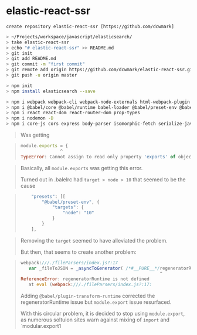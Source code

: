 # elastic-react-ssr

`
create repository elastic-react-ssr [https://github.com/dcwmark]
`

```zsh
> ~/Projects/workspace/javascript/elasticsearch/
> take elastic-react-ssr
> echo "# elastic-react-ssr" >> README.md
> git init
> git add README.md
> git commit -m "first commit"
> git remote add origin https://github.com/dcwmark/elastic-react-ssr.git
> git push -u origin master
```

```zsh
> npm init
> npm install elasticsearch --save

> npm i webpack webpack-cli webpack-node-externals html-webpack-plugin html-loader -D
> npm i @babel/core @babel/runtime babel-loader @babel/preset-env @babel/preset-react @babel/plugin-proposal-object-rest-spread @babel/plugin-transform-runtime -D
> npm i react react-dom react-router-dom prop-types
> npm i nodemon -D
> npm i core-js cors express body-parser isomorphic-fetch serialize-javascript
```

> Was getting

> ```js
> module.exports = {
>                ^
> TypeError: Cannot assign to read only property 'exports' of object '#<Object>'
> ```

> Basically, all `module.exports` was getting this error.
> 
> Turned out in .balelrc had `target > node > 10` that seemed to be the cause

> ```js
>     "presets": [[
>         "@babel/preset-env", {
>             "targets": {
>                 "node": "10"
>             }
>         }
>     ],
> ```

> Removing the `target` seemed to have alleviated the problem.
>
> But then, that seems to create another problem:

> ```js
> webpack:///./fileParsers/index.js?:17
>    var _fileToJSON = _asyncToGenerator( /*#__PURE__*/regeneratorRuntime.mark(function _callee(fileName) {
>                                                      ^
> ReferenceError: regeneratorRuntime is not defined
>    at eval (webpack:///./fileParsers/index.js?:17:
> ```
>
>
> Adding `@babel/plugin-transform-runtime` corrected the regeneratorRuntime issue but `module.export` issue resurfaced.
>
> With this circular problem, it is decided to stop using `module.export`, as numerous soltuion sites warn against mixing of `import` and `modular.export1
>
